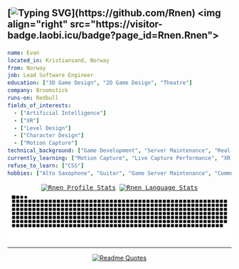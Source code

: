 [![Typing SVG](https://readme-typing-svg.demolab.com?font=Orbitron&size=25&pause=2000&width=600&lines=%3E+Developer+of+games;%3E+Musician+and+procrastinator...)](https://github.com/Rnen) <img align="right" src="https://visitor-badge.laobi.icu/badge?page_id=Rnen.Rnen">
---

```yaml
name: Evan
located_in: Kristiansand, Norway
from: Norway
job: Lead Software Engineer
education: ["3D Game Design", "2D Game Design", "Theatre"]
company: Broomstick
runs-on: Redbull
fields_of_interests: 
  - ["Artificial Intelligence"]
  - ["XR"]
  - ["Level Design"]
  - ["Character Design"]
  - ["Motion Capture"]
technical_background: ["Game Development", "Server Maintenance", "Real-Time Systems", "Task Automation"]
currently_learning: ["Motion Capture", "Live Capture Performance", "XR Development for Business use"]
refuse_to_learn: ["CSS"]
hobbies: ["Alto Saxophone", "Guitar", "Game Server Maintenance", "Community Building", "Games"]
```

<div align = center>
<kbd>
<a href="https://github.com/Rnen"><img align="center" src="https://github-readme-stats-chi-jade-64.vercel.app/api?username=Rnen&show_icons=true&title_color=fff&icon_color=79ff97&text_color=9f9f9f&bg_color=151515&count_private=true&include_all_commits=true" alt="Rnen Profile Stats"/></a>  <a href="https://github.com/Rnen"><img align="center" src="https://github-readme-stats-chi-jade-64.vercel.app/api/top-langs/?username=Rnen&title_color=fff&icon_color=79ff97&text_color=9f9f9f&bg_color=151515&layout=compact&size_weight=0.5&count_weight=0.5" alt="Rnen Language Stats"/></a> 
</kbd>
<picture>
  <source media="(prefers-color-scheme: dark)" srcset="https://github.com/Rnen/Rnen/blob/output/github-contribution-grid-snake-dark.svg" />
  <source media="(prefers-color-scheme: light)" srcset="https://github.com/Rnen/Rnen/blob/output/github-contribution-grid-snake.svg" />
  <img alt="github-snake" src="https://github.com/Rnen/Rnen/blob/output/github-contribution-grid-snake-dark.svg" />
</picture>
<!--<a href="https://github.com/Rnen"><img width="900" align="center" src="https://github.com/Rnen/Rnen/blob/output/github-contribution-grid-snake-dark.svg" alt="Rnen Profile Stats"/></a>-->
<hr class="dashed">

[![Readme Quotes](https://quotes-github-readme.vercel.app/api?type=horizontal&theme=nord)](https://github.com/Rnen)
</div>
